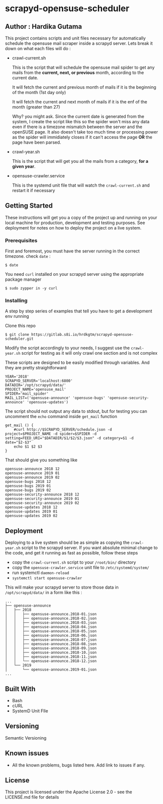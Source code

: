 # scrapyd-opensuse-scheduler

## Author : Hardika Gutama

This project contains scripts and unit files necessary for automatically schedule the opensuse mail scraper inside a scrapyd server. Lets break it down on what each files will do :

- crawl-current.sh

    This is the script that will schedule the opensuse mail spider to get any mails from the **current, next, or previous** month, according to the current date. 

    It will fetch the current and previous month of mails if it is the beginning of the month (1st day only)

    It will fetch the current and next month of mails if it is the enf of the month (greater than 27)
    
    Why? you might ask. Since the current date is generated from the system, I create the script like this so the spider won't miss any data even if there is a timezone mismatch between the server and the openSUSE page. It also doesn't take too much time or processing power as the spider will immidiately closes if it can't access the page **OR** the page have been parsed.

- crawl-year.sh

    This is the script that will get you all the mails from a category, **for a given year**.

- opensuse-crawler.service
    
    This is the systemd unit file that will watch the `crawl-current.sh` and restart it if necessary

## Getting Started

These instructions will get you a copy of the project up and running on your local machine for production, development and testing purposes. See deployment for notes on how to deploy the project on a live system.

### Prerequisites

First and foremost, you must have the server running in the correct timezone. check `date` :

```
$ date
```

You need `curl` installed on your scrapyd server using the appropriate package manager

```
$ sudo zypper in -y curl
```

### Installing

A step by step series of examples that tell you have to get a development env running

Clone this repo

```
$ git clone https://gitlab.s8i.io/hrdkgtm/scrapyd-opensuse-scheduler.git
```

Modify the script accordingly to your needs, I suggest use the `crawl-year.sh` script for testing as it will only crawl one section and is not complex

These scripts are designed to be easily modified through variables. And they are pretty straightforward

```
YEAR='2018'
SCRAPYD_SERVER='localhost:6800'
DATADIR='/opt/scrapyd/data/'
PROJECT_NAME='opensuse_mail'
SPIDER='mail_spider'
MAIL_LIST=('opensuse-announce' 'opensuse-bugs' 'opensuse-security-announce' 'opensuse-updates')
```

The script should not output any data to stdout, but for testing you can uncomment the `echo` command inside `get_mail` function

```
get_mail () {
    #curl http://$SCRAPYD_SERVER/schedule.json -d project=$PROJECT_NAME -d spider=$SPIDER -d setting=FEED_URI="$DATADIR/$1/$2/$3.json" -d category=$1 -d date="$2-$3"
    echo $1 $2 $3
}
```

That should give you something like
```
opensuse-announce 2018 12
opensuse-announce 2019 01
opensuse-announce 2019 02
opensuse-bugs 2018 12
opensuse-bugs 2019 01
opensuse-bugs 2019 02
opensuse-security-announce 2018 12
opensuse-security-announce 2019 01
opensuse-security-announce 2019 02
opensuse-updates 2018 12
opensuse-updates 2019 01
opensuse-updates 2019 02
```

## Deployment

Deploying to a live system should be as simple as copying the `crawl-year.sh` script to the scrapyd server. If you want absolute minimal change to the code, and get it running as fast as possible, follow these steps

- copy the `crawl-current.sh` script to your `/root/bin/` directory
- copy the `opensuse-crawler.service` unit file to `/etc/systemd/system/`
- run systemctl `daemon-reload`
- `systemctl start opensuse-crawler`

This will make your scrapyd server to store those data in `/opt/scrapyd/data/` in a form like this :

```
...
├── opensuse-announce
│   ├── 2018
│   │   ├── opensuse-announce.2018-01.json
│   │   ├── opensuse-announce.2018-02.json
│   │   ├── opensuse-announce.2018-03.json
│   │   ├── opensuse-announce.2018-04.json
│   │   ├── opensuse-announce.2018-05.json
│   │   ├── opensuse-announce.2018-06.json
│   │   ├── opensuse-announce.2018-07.json
│   │   ├── opensuse-announce.2018-08.json
│   │   ├── opensuse-announce.2018-09.json
│   │   ├── opensuse-announce.2018-10.json
│   │   ├── opensuse-announce.2018-11.json
│   │   └── opensuse-announce.2018-12.json
│   └── 2019
│       └── opensuse-announce.2019-01.json
...
```

## Built With

* Bash
* cURL
* SystemD Unit FIle

## Versioning
   
Semantic Versioning

## Known issues
   
* All the known problems, bugs listed here. Add link to issues if any.

## License

This project is licensed under the Apache License 2.0 - see the LICENSE.md file for details
